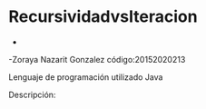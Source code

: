 # RecursividadvsIteracion

-
-Zoraya Nazarit Gonzalez   código:20152020213

Lenguaje de programación utilizado Java

Descripción:
